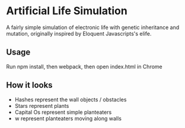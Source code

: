 # Artificial Life Simulation   

A fairly simple simulation of electronic life with genetic inheritance and mutation, originally inspired by Eloquent Javascripts's elife.  

## Usage   
Run npm install, then webpack, then open index.html in Chrome

## How it looks
* Hashes represent the wall objects / obstacles
* Stars represent plants
* Capital Os represent simple planteaters
* w represent planteaters moving along walls   
